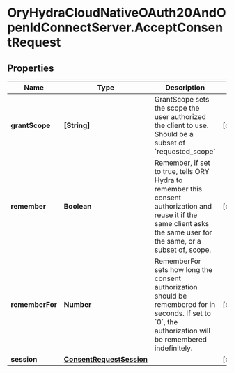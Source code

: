 # OryHydraCloudNativeOAuth20AndOpenIdConnectServer.AcceptConsentRequest

## Properties
Name | Type | Description | Notes
------------ | ------------- | ------------- | -------------
**grantScope** | **[String]** | GrantScope sets the scope the user authorized the client to use. Should be a subset of &#x60;requested_scope&#x60; | [optional] 
**remember** | **Boolean** | Remember, if set to true, tells ORY Hydra to remember this consent authorization and reuse it if the same client asks the same user for the same, or a subset of, scope. | [optional] 
**rememberFor** | **Number** | RememberFor sets how long the consent authorization should be remembered for in seconds. If set to &#x60;0&#x60;, the authorization will be remembered indefinitely. | [optional] 
**session** | [**ConsentRequestSession**](ConsentRequestSession.md) |  | [optional] 


